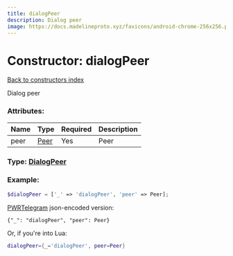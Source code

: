 ```yaml
---
title: dialogPeer
description: Dialog peer
image: https://docs.madelineproto.xyz/favicons/android-chrome-256x256.png
---
```

# Constructor: dialogPeer  
[Back to constructors index](index.md)



Dialog peer

### Attributes:

| Name     |    Type       | Required | Description |
|----------|---------------|----------|-------------|
|peer|[Peer](../types/Peer.md) | Yes|Peer|



### Type: [DialogPeer](../types/DialogPeer.md)


### Example:

```php
$dialogPeer = ['_' => 'dialogPeer', 'peer' => Peer];
```  

[PWRTelegram](https://pwrtelegram.xyz) json-encoded version:

```
{"_": "dialogPeer", "peer": Peer}
```


Or, if you're into Lua:

```lua
dialogPeer={_='dialogPeer', peer=Peer}

```


